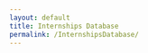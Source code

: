 ```yaml
---
layout: default
title: Internships Database
permalink: /InternshipsDatabase/
---
```

<html>
<head>
    <title>HTML Redirect</title>
    <meta http-equiv="refresh"
        content="1; url = https://estudiantesrsef.vercel.app/" />
</head>
</html>

<!-- This code redirects from the file permalink to the site indicated in the <meta> container -->

<!-- This redirection is meant to provide a fixed link to the Group's Internships Database, no matter if the vercel link changes. In such case, we only need to modified the link contained in the <meta> tag -->
